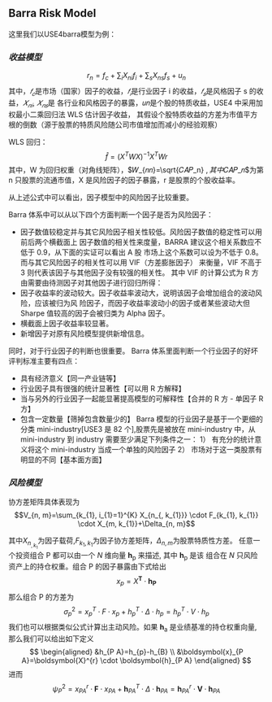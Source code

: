 ## **Barra Risk Model**
这里我们以USE4barra模型为例：

### ***收益模型***
$$
r_{n}=f_{c}+\sum_{i} X_{n i} f_{i}+\sum_{s} X_{n s} f_{s}+u_{n}
$$
其中，$𝑓_𝑐$是市场（国家）因子的收益，$𝑓_𝑖$是行业因子 i 的收益，$𝑓_𝑠$是风格因子 s 的收益，$𝑋_{𝑛𝑖}$, $𝑋_{𝑛𝑠}$是
各行业和风格因子的暴露，𝑢𝑛是个股的特质收益，USE4 中采用加权最小二乘回归法 WLS 估计因子收益，
其假设个股特质收益的方差为市值平方根的倒数（源于股票的特质风险随公司市值增加而减小的经验观察）

WLS 回归：
$$
\hat{f}=\left(X^{T} W X\right)^{-1} X^{T} W r
$$
其中，W 为回归权重（对角线矩阵），$𝑊_{𝑛𝑛}=\sqrt{𝐶𝐴𝑃_n} $, 其中$𝐶𝐴𝑃_𝑛$为第 n 只股票的流通市值，X 是风险因子的因子暴露，r 是股票的个股收益率。

从上述公式中可以看出，因子模型中的风险因子比较重要。

Barra 体系中可以从以下四个方面判断一个因子是否为风险因子：

- 因子数值较稳定并与其它风险因子相关性较低。风险因子数值的稳定性可以用前后两个横截面上
因子数值的相关性来度量，BARRA 建议这个相关系数应不低于 0.9，从下面的实证可以看出 A 股
市场上这个系数可以设为不低于 0.8。而与其它风险因子的相关性可以用 VIF（方差膨胀因子）
来衡量，VIF 不高于 3 则代表该因子与其他因子没有较强的相关性。
其中 VIF 的计算公式为
R 方由需要由待测因子对其他因子进行回归所得：
- 因子收益率的波动较大。因子收益率波动大，说明该因子会增加组合的波动风险，应该被归为风
险因子，而因子收益率波动小的因子或者某些波动大但 Sharpe 值较高的因子会被归类为 Alpha 
因子。
- 横截面上因子收益率较显著。
- 新增因子对原有风险模型提供新增信息。

同时，对于行业因子的判断也很重要。
Barra 体系里面判断一个行业因子的好坏评判标准主要有四点：
- 具有经济意义【同一产业链等】
- 行业因子具有很强的统计显著性【可以用 R 方解释】
- 当与另外的行业因子一起能显著提高模型的可解释性【合并的 R 方 - 单因子 R 方】
- 包含一定数量【筛掉包含数量少的】
Barra 模型的行业因子是基于一个更细的分类 mini-industry[USE3 是 82 个],股票先是被放在 mini-industry 中，从 mini-industry 到 industry 需要至少满足下列条件之一：
1） 有充分的统计意义将这个 mini-industry 当成一个单独的风险因子
2） 市场对于这一类股票有明显的不同【基本面方面】

### ***风险模型***
协方差矩阵具体表现为
$$V_{n, m}=\sum_{k_{1}, i_{1}=1}^{K} X_{n_{, k_{1}}} \cdot F_{k_{1}, k_{1}} \cdot X_{m, k_{1}}+\Delta_{n, m}$$

其中$X_{n_{, k_{1}}}$为因子载荷,$F_{k_{1}, k_{1}}$为因子协方差矩阵，$\Delta_{n, m}$为股票特质性方差。
任意一个投资组合 $\mathrm{P}$ 都可以由一个 $N$ 维向量 $\boldsymbol{h}_{\mathrm{p}}$ 来描述, 其中 $\boldsymbol{h}_{\mathrm{p}}$ 是该 组合在 $N$ 只风险资产上的持仓权重。组合 $\mathrm{P}$ 的因子暴露由下式给出
$$
x_{p}=X^{\boldsymbol{T}} \cdot \boldsymbol{h}_{\boldsymbol{P}}
$$
那么组合 $\mathrm{P}$ 的方差为
$$
\sigma_{p}^{2}=x_{p}^{T} \cdot F \cdot x_{p}+h_{p}^{T} \cdot \Delta \cdot h_{p}=h_{p}^{T} \cdot V \cdot h_{p}
$$
我们也可以根据类似公式计算出主动风险。如果 $\boldsymbol{h}_{\mathrm{a}}$ 是业绩基准的持仓权重向量, 那么我们可以给出如下定义
$$
\begin{aligned}
&h_{P A}=h_{p}-h_{B} \\
&\boldsymbol{x}_{P A}=\boldsymbol{X}^{r} \cdot \boldsymbol{h}_{P A}
\end{aligned}
$$
进而
$$
\psi_{P}^{2}=x_{P A}^{r} \cdot \boldsymbol{F} \cdot x_{P A}+\boldsymbol{h}_{P A}^{T} \cdot \Delta \cdot \boldsymbol{h}_{P A}=\boldsymbol{h}_{P A}^{r} \cdot \boldsymbol{V} \cdot \boldsymbol{h}_{P A}
$$
